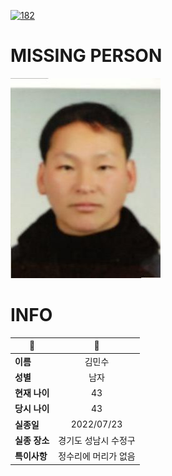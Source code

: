 [![182](https://img.shields.io/badge/%EC%8B%A4%EC%A2%85%EC%8B%A0%EA%B3%A0%EB%8A%94%20%EA%B5%AD%EB%B2%88%EC%97%86%EC%9D%B4-182-blue)](http://safe182.go.kr/index.do)

# MISSING PERSON

<img src="./missing_person.jpg">

# INFO

|🔑|💎|
|--|:--:|
|**이름**|김민수|
|**성별**|남자|
|**현재 나이**|43|
|**당시 나이**|43|
|**실종일**|2022/07/23|
|**실종 장소**|경기도 성남시 수정구 |
|**특이사항**|정수리에 머리가 없음|
